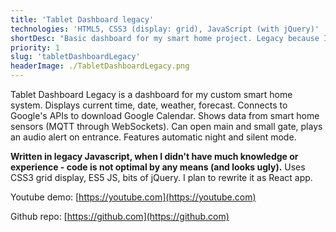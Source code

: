 ```yaml
---
title: 'Tablet Dashboard legacy'
technologies: 'HTML5, CSS3 (display: grid), JavaScript (with jQuery)'
shortDesc: "Basic dashboard for my smart home project. Legacy because I wrote it when I didn't have much knowledge or experience in JS."
priority: 1
slug: 'tabletDashboardLegacy'
headerImage: ./TabletDashboardLegacy.png
---
```


Tablet Dashboard Legacy is a dashboard for my custom smart home system. Displays current time, date, weather, forecast. Connects to Google's APIs to download Google Calendar. Shows data from smart home sensors (MQTT through WebSockets). Can open main and small gate, plays an audio alert on entrance. Features automatic night and silent mode.

**Written in legacy Javascript, when I didn't have much knowledge or experience - code is not optimal by any means (and looks ugly).** Uses CSS3 grid display, ES5 JS, bits of jQuery. I plan to rewrite it as React app.

Youtube demo: [https://youtube.com](https://youtube.com)

Github repo: [https://github.com](https://github.com)
